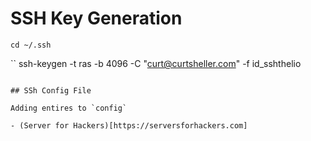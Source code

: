 # SSH Key Generation

```
cd ~/.ssh
```

``
ssh-keygen -t ras -b 4096 -C "curt@curtsheller.com" -f id_sshthelio
```

## SSh Config File

Adding entires to `config`

- (Server for Hackers)[https://serversforhackers.com]
